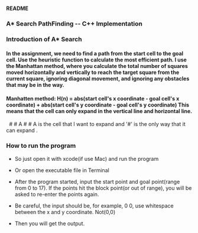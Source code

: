 #### README
### A* Search PathFinding -- C++ Implementation 

### Introduction of A* Search
#### In the assignment, we need to find a path from the start cell to the goal cell. Use the heuristic function to calculate the most efficient path. I use the Manhattan method, where you calculate the total number of squares moved horizontally and vertically to reach the target square from the current square, ignoring diagonal movement, and ignoring any obstacles that may be in the way. 

#### Manhatten method: H(n) = abs(start cell's x coordinate - goal cell's x coordinate) + abs(start cell's y coordinate - goal cell's y coordinate) This means that the cell can only expand in the vertical line and horizontal line. 
       # 
    #  A  # 
       #      A is the cell that I want to expand and '#' is the only way that it can expand .




### How to run the program
* So just open it with xcode(if use Mac) and run the program
* Or open the executable file in Terminal 

* After the program started, input the start point and goal point(range from 0 to 17). If the points hit the block point(or out of range), you will be asked to re-enter the points again.

* Be careful, the input should be, for example, 0 0, use whitespace between the x and y coordinate. Not(0,0) 

* Then you will get the output.
